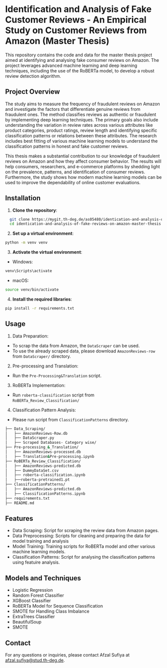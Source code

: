 # Identification and Analysis of Fake Customer Reviews - An Empirical Study on Customer Reviews from Amazon (Master Thesis)


This repository contains the code and data for the master thesis project aimed at identifying and analysing fake consumer reviews on Amazon. The project leverages advanced machine learning and deep learning techniques, including the use of the RoBERTa model, to develop a robust review detection algorithm. 


## Project Overview

The study aims to measure the frequency of fraudulent reviews on Amazon and investigate the factors that differentiate genuine reviews from fraudulent ones. The method classifies reviews as authentic or fraudulent by implementing deep learning techniques. The primary goals also include understanding the variation in review rates across various attributes like product categories, product ratings, review length and identifying specific classification patterns or relations between these attributes. The research includes best fitting of various machine learning models to understand the classification patterns in honest and fake customer reviews.

This thesis makes a substantial contribution to our knowledge of fraudulent reviews on Amazon and how they affect consumer behavior. The results will help consumers, researchers, and e-commerce platforms by shedding light on the prevalence, patterns, and identification of consumer reviews. Furthermore, the study shows how modern machine learning models can be used to improve the dependability of online customer evaluations.

## Installation

1. **Clone the repository**:
 ```sh
   git clone https://mygit.th-deg.de/as05480/identication-and-analysis-of-fake-reviews-on-amazon-master-thesis.git
   cd identication-and-analysis-of-fake-reviews-on-amazon-master-thesis
```

2. **Set up a virtual environment**:
 ```sh
python -m venv venv
```

3. **Activate the virtual environment**:

- Windows:
 ```sh
venv\Scripts\activate 
```
- macOS:
 ```sh
source venv/bin/activate
```


4. **Install the required libraries**:
 ```sh
pip install -r requirements.txt
```

## Usage

1. Data Preparation:
- To scrap the data from Amazon, the `DataScraper` can be used.
- To use the already scraped data, please download `AmazonReviews-row` from `DataScraper/` directory.

2. Pre-processing and Translation:
- Run the `Pre-Processing&Translation` script.

3. RoBERTa Implementation:
- Run `roberta-classification` script from `RoBERTa_Review_Classification/`

4. Classification Pattern Analysis:
- Please run script from `ClassificationPatterns` directory.

```sh
├── Data_Scraping/
│   ├── AmazonReviews-Row.db
│   ├── DataScraper.py
│   ├── Scraped Databases- Category wise/
├── Pre-processing_&_Translation/
│   ├── AmazonReviews-processed.db
│   ├── Translation&Pre-processing.ipynb
├── RoBERTa_Review_Classification/
│   ├── AmazonReviews-predicted.db
│   ├── DummyDataSet.csv
│   ├── roberta-classification.ipynb
│   ├──roberta-pretrained1.pt
├── ClassificationPatterns/
│   ├── AmazonReviews-predicted.db
│   ├── ClassificationPatterns.ipynb
├── requirements.txt
├── README.md
```
## Features

- Data Scraping: Script for scraping the review data from Amazon pages.
- Data Preprocessing: Scripts for cleaning and preparing the data for model training and analysis
- Model Training: Training scripts for RoBERTa model and other various machine learning models.
- Classification Patterns: Script for analysing the classification patterns using featuire analysis.

## Models and Techniques
- Logistic Regression
- Random Forest Classifier
- XGBoost Classifier
- RoBERTa Model for Sequence Classification
- SMOTE for Handling Class Imbalance
- ExtraTrees Classifier
- BeautifulSoup
- SMOTE

## Contact
For any questions or inquiries, please contact Afzal Sufiya at [afzal.sufiya@stud.th-deg.de](url).


